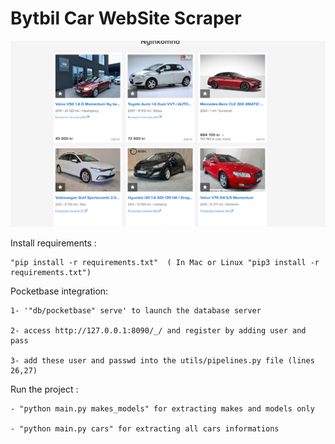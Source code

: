 # Bytbil Car WebSite Scraper

![Bytbil](./img.png)

Install requirements : 

    "pip install -r requirements.txt"  ( In Mac or Linux "pip3 install -r requirements.txt")

Pocketbase integration: 

    1- '"db/pocketbase" serve' to launch the database server 
    
    2- access http://127.0.0.1:8090/_/ and register by adding user and pass 
    
    3- add these user and passwd into the utils/pipelines.py file (lines 26,27)

Run the project :
    
    - "python main.py makes_models" for extracting makes and models only
    
    - "python main.py cars" for extracting all cars informations 
